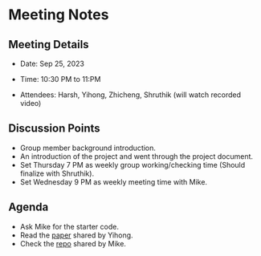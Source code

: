 # Meeting Notes

## Meeting Details

- Date: Sep 25, 2023

- Time: 10:30 PM to 11:PM
- Attendees: Harsh, Yihong, Zhicheng, Shruthik (will watch recorded video)

## Discussion Points

- Group member background introduction.
- An introduction of the project and went through the project document.
- Set Thursday 7 PM as weekly group working/checking time (Should finalize with Shruthik).
- Set Wednesday 9 PM as weekly meeting time with Mike.

## Agenda

- Ask Mike for the starter code.
- Read the [paper](https://aws.amazon.com/blogs/industries/crypto-market-making-latency-and-amazon-ec2-shared-placement-groups/) shared by Yihong.
- Check the [repo](https://github.com/aws-samples/vpc-cross-account-peering-automation) shared by Mike.

